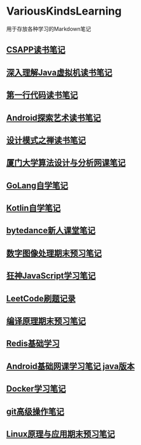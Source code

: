 # VariousKindsLearning
用于存放各种学习的Markdown笔记

## [CSAPP读书笔记](https://github.com/IzumiSakai-zy/VariousKindsLearning/blob/master/CSAPP.md)

## [深入理解Java虚拟机读书笔记](https://github.com/IzumiSakai-zy/VariousKindsLearning/blob/master/JVM.md)

## [第一行代码读书笔记](https://github.com/IzumiSakai-zy/VariousKindsLearning/blob/master/FirstLineOfCode.md)

## [Android探索艺术读书笔记](https://github.com/IzumiSakai-zy/VariousKindsLearning/blob/master/AndroidDevelopExploreArt.md)

## [设计模式之禅读书笔记](https://github.com/IzumiSakai-zy/VariousKindsLearning/blob/master/DesignPatterns.md)

## [厦门大学算法设计与分析网课笔记](https://github.com/IzumiSakai-zy/VariousKindsLearning/blob/master/DesignAndAnalysisOfAlgorithms.md)

## [GoLang自学笔记](https://github.com/IzumiSakai-zy/VariousKindsLearning/blob/master/go.md)

## [Kotlin自学笔记](https://github.com/IzumiSakai-zy/VariousKindsLearning/blob/master/kotlin.md)

## [bytedance新人课堂笔记](https://github.com/IzumiSakai-zy/VariousKindsLearning/blob/master/BytedanceLearning.md)

## [数字图像处理期末预习笔记](https://github.com/IzumiSakai-zy/VariousKindsLearning/blob/master/DigitalImageProcessing.md)

## [狂神JavaScript学习笔记](https://github.com/IzumiSakai-zy/VariousKindsLearning/blob/master/JavaScript.md)

## [LeetCode刷题记录](https://github.com/IzumiSakai-zy/VariousKindsLearning/blob/master/LeetCode.md)

## [编译原理期末预习笔记](https://github.com/IzumiSakai-zy/VariousKindsLearning/blob/master/PriciplesOfCompilers.md)

## [Redis基础学习](https://github.com/IzumiSakai-zy/VariousKindsLearning/blob/master/Redis.md)

## [Android基础网课学习笔记 java版本](https://github.com/IzumiSakai-zy/VariousKindsLearning/blob/master/android.md)

## [Docker学习笔记](https://github.com/IzumiSakai-zy/VariousKindsLearning/blob/master/docker.md)

## [git高级操作笔记](https://github.com/IzumiSakai-zy/VariousKindsLearning/blob/master/git.md)

## [Linux原理与应用期末预习笔记](https://github.com/IzumiSakai-zy/VariousKindsLearning/blob/master/linux.md)

